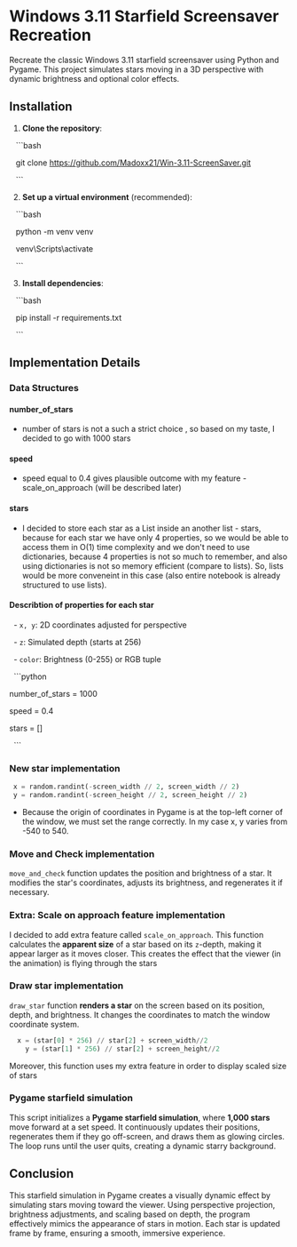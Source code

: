 # Windows 3.11 Starfield Screensaver Recreation


Recreate the classic Windows 3.11 starfield screensaver using Python and Pygame. This project simulates stars moving in a 3D perspective with dynamic brightness and optional color effects.

## Installation
  
1. **Clone the repository**:

   ```bash

   git clone https://github.com/Madoxx21/Win-3.11-ScreenSaver.git

   ```


2. **Set up a virtual environment** (recommended):

   ```bash

   python -m venv venv

   venv\Scripts\activate

   ```

3. **Install dependencies**:

   ```bash

   pip install -r requirements.txt

   ```

## Implementation Details

###  Data Structures

#### number_of_stars
- number of stars is not a such a strict choice , so based on my taste, I decided to go with 1000 stars

#### speed
- speed equal to 0.4 gives plausible outcome with my feature - scale_on_approach (will be described later)

#### stars
- I decided to store each star as a List inside an another list - stars, because for each star we have only 4 properties, so we would be able to access them in O(1) time complexity and we don't need to use dictionaries, because 4 properties is not so much to remember, and also using dictionaries is not so memory efficient (compare to lists). So, lists would be more conveneint in this case (also entire notebook is already structured to use lists).
#### Describtion of properties for each star
  - `x, y`: 2D coordinates adjusted for perspective

  - `z`: Simulated depth (starts at 256)

  - `color`: Brightness (0-255) or RGB tuple

  ```python

number_of_stars = 1000

speed = 0.4

stars = []

  ```

### New star implementation

```python
 x = random.randint(-screen_width // 2, screen_width // 2)
 y = random.randint(-screen_height // 2, screen_height // 2)
```

  - Because the origin of coordinates in Pygame is at the top-left corner of the window, we must set the range correctly. In my case x, y varies from -540 to 540.

### Move and Check implementation

  `move_and_check` function updates the position and brightness of a star. It modifies the star's coordinates, adjusts its brightness, and regenerates it if necessary. 

### Extra: Scale on approach feature implementation

I decided to add extra feature called `scale_on_approach`. This function calculates the **apparent size** of a star based on its `z`-depth, making it appear larger as it moves closer. This creates the effect that the viewer (in the animation) is flying through the stars
### Draw star implementation

`draw_star` function **renders a star** on the screen based on its position, depth, and brightness. It changes the coordinates to match the window coordinate system.
  ```python
    x = (star[0] * 256) // star[2] + screen_width//2
    y = (star[1] * 256) // star[2] + screen_height//2
```

Moreover, this function uses my extra feature in order to display scaled size of stars

### Pygame starfield simulation

  This script initializes a **Pygame starfield simulation**, where **1,000 stars** move forward at a set speed. It continuously updates their positions, regenerates them if they go off-screen, and draws them as glowing circles. The loop runs until the user quits, creating a dynamic starry background. 

## Conclusion

This starfield simulation in Pygame creates a visually dynamic effect by simulating stars moving toward the viewer. Using perspective projection, brightness adjustments, and scaling based on depth, the program effectively mimics the appearance of stars in motion. Each star is updated frame by frame, ensuring a smooth, immersive experience.
